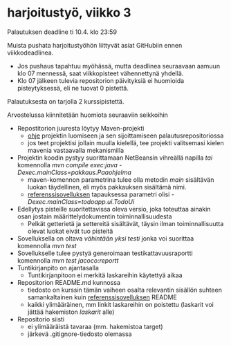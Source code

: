 # harjoitustyö, viikko 3

Palautuksen deadline ti 10.4. klo 23:59

Muista pushata  harjoitustyöhön liittyvät asiat GitHubiin ennen viikkodeadlinea.
- Jos pushaus tapahtuu myöhässä, mutta deadlinea seuraavaan aamuun klo 07 mennessä, saat viikkopisteet vähennettynä yhdellä. 
- Klo 07 jälkeen tulevia repositorion päivityksiä ei huomioida pisteytyksessä, eli ne tuovat 0 pistettä.

Palautuksesta on tarjolla 2 kurssipistettä.

Arvostelussa kiinnitetään huomiota seuraaviin seikkoihin
- Repostitorion juuresta löytyy Maven-projekti
  - [ohje](https://github.com/mluukkai/otm-2018/blob/master/web/tyon_aloitus.md#harjoitusty%C3%B6n-aloitus) projektin luomiseen ja sen  sijoittamiseen palautusrepositoriossa 
  - jos teet projektisi jollain muulla kielellä, tee projekti valitsemasi kielen mavenia vastaavalla mekanismilla
- Projektin koodin pystyy suorittamaan NetBeansin vihreällä napilla _tai_ komennolla _mvn compile exec:java -Dexec.mainClass=pakkaus.Paaohjelma_
  - maven-komennon parametrina tulee olla metodin _main_ sisältävän luokan täydellinen, eli myös pakkauksen sisältämä nimi.
  - [referenssisovelluksen](https://github.com/mluukkai/OtmTodoApp) tapauksessa parametri olisi _-Dexec.mainClass=todoapp.ui.TodoUi_
- Edellytys pisteille suoritettavissa oleva versio, joka toteuttaa ainakin osan jostain määrittelydokumentin toiminnallisuudesta
  - Pelkät getterietä ja settereitä sisältävät, täysin ilman toiminnallisuutta olevat luokat eivät tuo pisteitä
- Sovelluksella on oltava _vähintään yksi testi_ jonka voi suorittaa komennolla _mvn test_
- Sovellukselle tulee pystyä generoimaan testikattavuusraportti komennolla _mvn test jacoco:reportt_
- Tuntikirjanpito on ajantasalla
  - Tuntikirjanpitoon ei merkitä laskareihin käytettyä aikaa
- Repositorion README.md kunnossa
  - tiedosto on kurssin tämän vaiheen osalta relevantin sisällön suhteen samankaltainen  kuin [referenssisovelluksen](https://github.com/mluukkai/OtmTodoApp) README
  - kaikki ylimääräinen, mm linkit laskareihin on poistettu (laskarit voi jättää hakemiston _laskarit_ alle)
- Repositorio siisti
  - ei ylimääräistä tavaraa (mm. hakemistoa target)
  - järkevä .gitignore-tiedosto olemassa